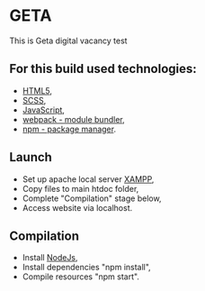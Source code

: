 # GETA
This is Geta digital vacancy test

## For this build used technologies:

- [HTML5](https://en.wikipedia.org/wiki/HTML5),
- [SCSS](https://sass-lang.com/documentation/syntax),
- [JavaScript](https://en.wikipedia.org/wiki/JavaScript),
- [webpack - module bundler](https://webpack.js.org/),
- [npm - package manager](https://www.npmjs.com/).

## Launch

* Set up apache local server [XAMPP](https://www.apachefriends.org/index.html),
* Copy files to main htdoc folder,
* Complete "Compilation" stage below,
* Access website via localhost.

## Compilation

* Install [NodeJs](https://nodejs.org/en/),
* Install dependencies "npm install",
* Compile resources "npm start".

